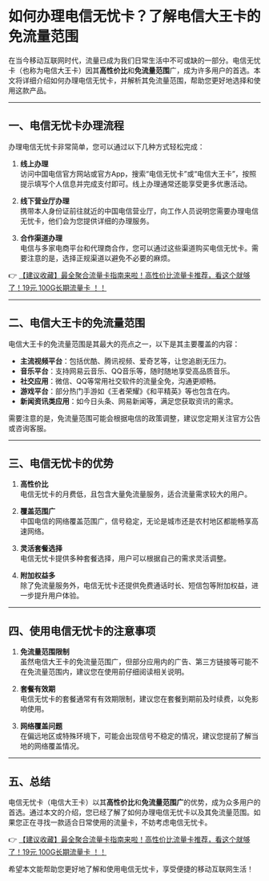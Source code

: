 # 如何办理电信无忧卡？了解电信大王卡的免流量范围

在当今移动互联网时代，流量已成为我们日常生活中不可或缺的一部分。电信无忧卡（也称为电信大王卡）因其**高性价比**和**免流量范围**广，成为许多用户的首选。本文将详细介绍如何办理电信无忧卡，并解析其免流量范围，帮助您更好地选择和使用这款产品。

---

## 一、电信无忧卡办理流程

办理电信无忧卡非常简单，您可以通过以下几种方式轻松完成：

1. **线上办理**  
   访问中国电信官方网站或官方App，搜索“电信无忧卡”或“电信大王卡”，按照提示填写个人信息并完成支付即可。线上办理通常还能享受更多优惠活动。

2. **线下营业厅办理**  
   携带本人身份证前往就近的中国电信营业厅，向工作人员说明您需要办理电信无忧卡，他们会为您提供详细的办理服务。

3. **合作渠道办理**  
   电信与多家电商平台和代理商合作，您可以通过这些渠道购买电信无忧卡。需要注意的是，选择正规渠道以避免不必要的麻烦。

👉 [【建议收藏】最全聚合流量卡指南来啦！高性价比流量卡推荐，看这个就够了！19元 100G长期流量卡 ！！](https://bit.ly/Liuliangka)

---

## 二、电信大王卡的免流量范围

电信大王卡的免流量范围是其最大的亮点之一，以下是其主要覆盖的内容：

- **主流视频平台**：包括优酷、腾讯视频、爱奇艺等，让您追剧无压力。
- **音乐平台**：支持网易云音乐、QQ音乐等，随时随地享受高品质音乐。
- **社交应用**：微信、QQ等常用社交软件的流量全免，沟通更顺畅。
- **游戏平台**：部分热门手游如《王者荣耀》《和平精英》等也包含在内。
- **新闻资讯类应用**：如今日头条、网易新闻等，满足您获取资讯的需求。

需要注意的是，免流量范围可能会根据电信的政策调整，建议您定期关注官方公告或咨询客服。

---

## 三、电信无忧卡的优势

1. **高性价比**  
   电信无忧卡的月费低，且包含大量免流量服务，适合流量需求较大的用户。

2. **覆盖范围广**  
   中国电信的网络覆盖范围广，信号稳定，无论是城市还是农村地区都能畅享高速网络。

3. **灵活套餐选择**  
   电信无忧卡提供多种套餐选择，用户可以根据自己的需求灵活调整。

4. **附加权益多**  
   除了免流量服务外，电信无忧卡还提供免费通话时长、短信包等附加权益，进一步提升用户体验。

---

## 四、使用电信无忧卡的注意事项

1. **免流量范围限制**  
   虽然电信大王卡的免流量范围广，但部分应用内的广告、第三方链接等可能不在免流量范围内，建议您在使用前仔细阅读相关说明。

2. **套餐有效期**  
   电信无忧卡的套餐通常有有效期限制，建议您在套餐到期前及时续费，以免影响使用。

3. **网络覆盖问题**  
   在偏远地区或特殊环境下，可能会出现信号不稳定的情况，建议您提前了解当地的网络覆盖情况。

---

## 五、总结

电信无忧卡（电信大王卡）以其**高性价比**和**免流量范围广**的优势，成为众多用户的首选。通过本文的介绍，您已经了解了如何办理电信无忧卡以及其免流量范围。如果您正在寻找一款适合日常使用的流量卡，不妨考虑电信无忧卡。

👉 [【建议收藏】最全聚合流量卡指南来啦！高性价比流量卡推荐，看这个就够了！19元 100G长期流量卡 ！！](https://bit.ly/Liuliangka)

希望本文能帮助您更好地了解和使用电信无忧卡，享受便捷的移动互联网生活！